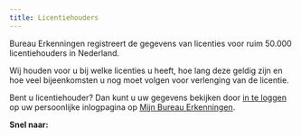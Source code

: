 ```yaml
---
title: Licentiehouders
---
```


Bureau Erkenningen registreert de gegevens van licenties voor ruim 50.000 licentiehouders in Nederland.

Wij houden voor u bij welke licenties u heeft, hoe lang deze geldig zijn en hoe veel bijeenkomsten u nog moet volgen voor verlenging van de licentie.

Bent u licentiehouder? Dan kunt u uw gegevens bekijken door [in te loggen](/mijn-bureau-erkenningen/inloggen) op uw persoonlijke inlogpagina op [Mijn Bureau Erkenningen](/mijn-bureau-erkenningen).

**Snel naar:**

<link-container>
<link-button link='{"name": "Inloggen","url": "/mijn-bureau-erkenningen/inloggen"}' ></link-button>
<link-button link='{"name": "Licentie verlengen","url": "/licenties/licentie-verlengen"}' ></link-button>
<link-button link='{"name": "Mijn Bureau Erkenningen","url": "/mijn-bureau-erkenningen"}' ></link-button>
<link-button link='{"name": "Licentie aanvragen","url": "/licenties/licentie-aanvragen"}' ></link-button></link-container>
